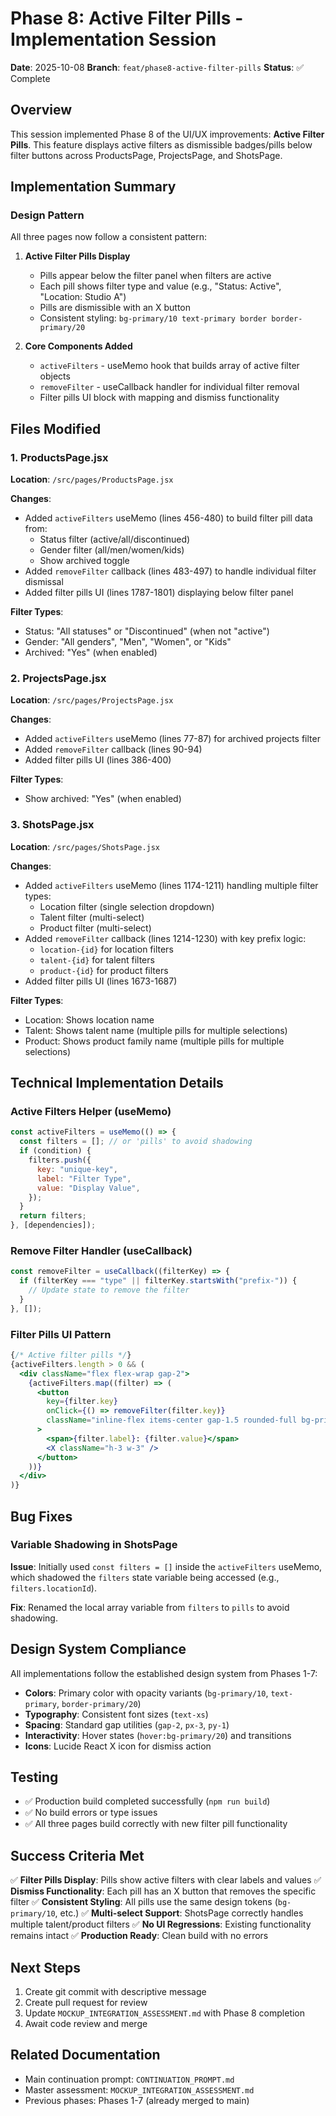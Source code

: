 # Phase 8: Active Filter Pills - Implementation Session

**Date**: 2025-10-08
**Branch**: `feat/phase8-active-filter-pills`
**Status**: ✅ Complete

## Overview

This session implemented Phase 8 of the UI/UX improvements: **Active Filter Pills**. This feature displays active filters as dismissible badges/pills below filter buttons across ProductsPage, ProjectsPage, and ShotsPage.

## Implementation Summary

### Design Pattern

All three pages now follow a consistent pattern:

1. **Active Filter Pills Display**
   - Pills appear below the filter panel when filters are active
   - Each pill shows filter type and value (e.g., "Status: Active", "Location: Studio A")
   - Pills are dismissible with an X button
   - Consistent styling: `bg-primary/10 text-primary border border-primary/20`

2. **Core Components Added**
   - `activeFilters` - useMemo hook that builds array of active filter objects
   - `removeFilter` - useCallback handler for individual filter removal
   - Filter pills UI block with mapping and dismiss functionality

## Files Modified

### 1. ProductsPage.jsx

**Location**: `/src/pages/ProductsPage.jsx`

**Changes**:
- Added `activeFilters` useMemo (lines 456-480) to build filter pill data from:
  - Status filter (active/all/discontinued)
  - Gender filter (all/men/women/kids)
  - Show archived toggle
- Added `removeFilter` callback (lines 483-497) to handle individual filter dismissal
- Added filter pills UI (lines 1787-1801) displaying below filter panel

**Filter Types**:
- Status: "All statuses" or "Discontinued" (when not "active")
- Gender: "All genders", "Men", "Women", or "Kids"
- Archived: "Yes" (when enabled)

### 2. ProjectsPage.jsx

**Location**: `/src/pages/ProjectsPage.jsx`

**Changes**:
- Added `activeFilters` useMemo (lines 77-87) for archived projects filter
- Added `removeFilter` callback (lines 90-94)
- Added filter pills UI (lines 386-400)

**Filter Types**:
- Show archived: "Yes" (when enabled)

### 3. ShotsPage.jsx

**Location**: `/src/pages/ShotsPage.jsx`

**Changes**:
- Added `activeFilters` useMemo (lines 1174-1211) handling multiple filter types:
  - Location filter (single selection dropdown)
  - Talent filter (multi-select)
  - Product filter (multi-select)
- Added `removeFilter` callback (lines 1214-1230) with key prefix logic:
  - `location-{id}` for location filters
  - `talent-{id}` for talent filters
  - `product-{id}` for product filters
- Added filter pills UI (lines 1673-1687)

**Filter Types**:
- Location: Shows location name
- Talent: Shows talent name (multiple pills for multiple selections)
- Product: Shows product family name (multiple pills for multiple selections)

## Technical Implementation Details

### Active Filters Helper (useMemo)

```javascript
const activeFilters = useMemo(() => {
  const filters = []; // or 'pills' to avoid shadowing
  if (condition) {
    filters.push({
      key: "unique-key",
      label: "Filter Type",
      value: "Display Value",
    });
  }
  return filters;
}, [dependencies]);
```

### Remove Filter Handler (useCallback)

```javascript
const removeFilter = useCallback((filterKey) => {
  if (filterKey === "type" || filterKey.startsWith("prefix-")) {
    // Update state to remove the filter
  }
}, []);
```

### Filter Pills UI Pattern

```jsx
{/* Active filter pills */}
{activeFilters.length > 0 && (
  <div className="flex flex-wrap gap-2">
    {activeFilters.map((filter) => (
      <button
        key={filter.key}
        onClick={() => removeFilter(filter.key)}
        className="inline-flex items-center gap-1.5 rounded-full bg-primary/10 text-primary border border-primary/20 px-3 py-1 text-xs font-medium hover:bg-primary/20 transition"
      >
        <span>{filter.label}: {filter.value}</span>
        <X className="h-3 w-3" />
      </button>
    ))}
  </div>
)}
```

## Bug Fixes

### Variable Shadowing in ShotsPage

**Issue**: Initially used `const filters = []` inside the `activeFilters` useMemo, which shadowed the `filters` state variable being accessed (e.g., `filters.locationId`).

**Fix**: Renamed the local array variable from `filters` to `pills` to avoid shadowing.

## Design System Compliance

All implementations follow the established design system from Phases 1-7:

- **Colors**: Primary color with opacity variants (`bg-primary/10`, `text-primary`, `border-primary/20`)
- **Typography**: Consistent font sizes (`text-xs`)
- **Spacing**: Standard gap utilities (`gap-2`, `px-3`, `py-1`)
- **Interactivity**: Hover states (`hover:bg-primary/20`) and transitions
- **Icons**: Lucide React X icon for dismiss action

## Testing

- ✅ Production build completed successfully (`npm run build`)
- ✅ No build errors or type issues
- ✅ All three pages build correctly with new filter pill functionality

## Success Criteria Met

✅ **Filter Pills Display**: Pills show active filters with clear labels and values
✅ **Dismiss Functionality**: Each pill has an X button that removes the specific filter
✅ **Consistent Styling**: All pills use the same design tokens (`bg-primary/10`, etc.)
✅ **Multi-select Support**: ShotsPage correctly handles multiple talent/product filters
✅ **No UI Regressions**: Existing functionality remains intact
✅ **Production Ready**: Clean build with no errors

## Next Steps

1. Create git commit with descriptive message
2. Create pull request for review
3. Update `MOCKUP_INTEGRATION_ASSESSMENT.md` with Phase 8 completion
4. Await code review and merge

## Related Documentation

- Main continuation prompt: `CONTINUATION_PROMPT.md`
- Master assessment: `MOCKUP_INTEGRATION_ASSESSMENT.md`
- Previous phases: Phases 1-7 (already merged to main)
